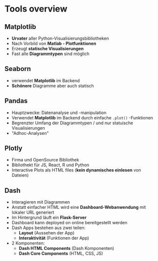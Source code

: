 # Tools overview

## Matplotlib

- **Urvater** aller Python-Visualisierungsbibliotheken
- Nach Vorbild von **Matlab - Plotfunktionen**
- Erzeugt **statische Visualisierungen**
- Fast alle **Diagrammtypen** sind möglich

## Seaborn

- verwendet **Matplotlib** im Backend
- **Schönere** Diagramme aber auch statisch

## Pandas

- Hauptzwecke: Datenanalyse und -manipulation
- Verwendet **Matplotlib** im Backend durch einfache `.plot()` -Funktionen
- Begrenzter Umfang der Diagrammtypen / und nur statuische Visualisierungen
- "Adhoc-Analysen"

## Plotly

- Firma und OpenSource Bibliothek
- Bibliothekt für JS, React, R und Python
- Interactive Plots als HTML files (**kein dynamisches einlesen** von Dateien)

## Dash

- Interagieren mit Diagrammen
- Anstatt einfacher HTML wird eine **Dashboard-Webanwendung** mit lokaler URL generiert
- Im Hintergrund läuft ein **Flask-Server**
- Dashboard kann deployed on online bereitgestellt werden
- Dash Apps bestehen aus zwei teilen:
  - **Layout** (Aussehen der App)
  - **Interaktivität** (Funktionen der App)
- 2 Komponenten:
  - **Dash HTML Components** (Dash Komponenten)
  - **Dash Core Components** (HTML, CSS, JS)
